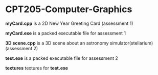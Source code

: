 # CPT205-Computer-Graphics
**myCard.cpp** is a 2D New Year Greeting Card (assessment 1)

**myCard.exe** is a packed executable file for assessment 1

**3D scene.cpp** is a 3D scene about an astronomy simulator(stellarium) (assessment 2)

**test.exe** is a packed executable file for assessment 2

**textures** textures for **test.exe**
